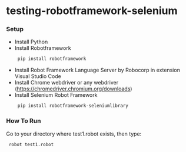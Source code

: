 # testing-robotframework-selenium

### Setup
- Install Python
- Install Robotframework
  ```sh
   pip install robotframework
   ```
- Install Robot Framework Language Server by Robocorp in extension Visual Studio Code
- Install Chrome webdriver or any webdriver (https://chromedriver.chromium.org/downloads)
- Install Selenium Robot Framework
  ```sh
   pip install robotframework-seleniumlibrary
   ```


### How To Run
Go to your directory where test1.robot exists, then type:
  ```sh
   robot test1.robot
   ```
